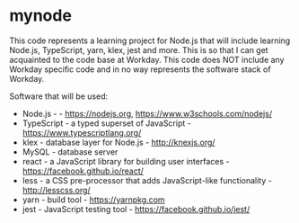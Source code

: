 # mynode

This code represents a learning project for Node.js that will include learning Node.js, TypeScript, yarn, klex, jest and more. This is so that I can get
acquainted to the code base at Workday. This code does NOT include any Workday specific code and in no way represents the software stack of Workday.

Software that will be used:
* Node.js - - https://nodejs.org, https://www.w3schools.com/nodejs/
* TypeScript - a typed superset of JavaScript - https://www.typescriptlang.org/
* klex - database layer for Node.js - http://knexjs.org/
* MySQL - database server
* react - a JavaScript library for building user interfaces - https://facebook.github.io/react/
* less - a CSS pre-processor that adds JavaScript-like functionality - http://lesscss.org/
* yarn - build tool - https://yarnpkg.com
* jest - JavaScript testing tool - https://facebook.github.io/jest/


